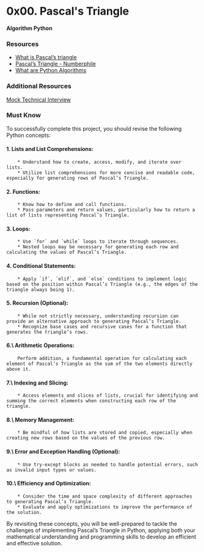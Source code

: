 # 0x00. Pascal's Triangle
**Algorithm Python**

### Resources
* [What is Pascal’s triangle](https://www.cuemath.com/algebra/pascals-triangle/ "What is Pascal’s triangle")
* [Pascal’s Triangle - Numberphile](https://www.youtube.com/watch?feature=shared&v=0iMtlus-afo "Pascal’s Triangle - Numberphile")
* [What are Python Algorithms](https://builtin.com/data-science/python-algorithms "What are Python Algorithms")
### Additional Resources
[Mock Technical Interview](https://www.youtube.com/watch?v=1qw5ITr3k9E "Mock Technical Interview")
### Must Know
To successfully complete this project, you should revise the following Python concepts:
#### 1\. Lists and List Comprehensions:
        * Understand how to create, access, modify, and iterate over lists.
        * Utilize list comprehensions for more concise and readable code, especially for generating rows of Pascal’s Triangle.
#### 2\. Functions:
        * Know how to define and call functions.
        * Pass parameters and return values, particularly how to return a list of lists representing Pascal’s Triangle.
#### 3\. Loops:
        * Use `for` and `while` loops to iterate through sequences.
        * Nested loops may be necessary for generating each row and calculating the values of Pascal’s Triangle.
#### 4\. Conditional Statements:
        * Apply `if`, `elif`, and `else` conditions to implement logic based on the position within Pascal’s Triangle (e.g., the edges of the triangle always being 1).
#### 5\. Recursion (Optional):
        * While not strictly necessary, understanding recursion can provide an alternative approach to generating Pascal’s Triangle.
        * Recognize base cases and recursive cases for a function that generates the triangle’s rows.
#### 6.\ Arithmetic Operations:
        Perform addition, a fundamental operation for calculating each element of Pascal’s Triangle as the sum of the two elements directly above it.
#### 7.\ Indexing and Slicing:
        * Access elements and slices of lists, crucial for identifying and summing the correct elements when constructing each row of the triangle.
#### 8.\ Memory Management:
        * Be mindful of how lists are stored and copied, especially when creating new rows based on the values of the previous row.
#### 9.\ Error and Exception Handling (Optional):
        * Use try-except blocks as needed to handle potential errors, such as invalid input types or values.
#### 10.\ Efficiency and Optimization:
        * Consider the time and space complexity of different approaches to generating Pascal’s Triangle.
        * Evaluate and apply optimizations to improve the performance of the solution.
By revisiting these concepts, you will be well-prepared to tackle the challenges of implementing Pascal’s Triangle in Python, applying both your mathematical understanding and programming skills to develop an efficient and effective solution.

